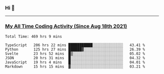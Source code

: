 ### Hi 🙂

---

### <a href="https://wakatime.com/@Eroxl">My All Time Coding Activity (Since Aug 18th 2021)</a>
<!--START_SECTION:waka-->

```text
Total Time: 469 hrs 9 mins

TypeScript   206 hrs 22 mins ███████████░░░░░░░░░░░░░░   43.41 %
Python       125 hrs 27 mins ██████▓░░░░░░░░░░░░░░░░░░   26.39 %
Svelte       23 hrs 52 mins  █▒░░░░░░░░░░░░░░░░░░░░░░░   05.02 %
JSON         20 hrs 31 mins  █░░░░░░░░░░░░░░░░░░░░░░░░   04.32 %
JavaScript   19 hrs 4 mins   █░░░░░░░░░░░░░░░░░░░░░░░░   04.01 %
Markdown     15 hrs 15 mins  ▓░░░░░░░░░░░░░░░░░░░░░░░░   03.21 %
```

<!--END_SECTION:waka-->
